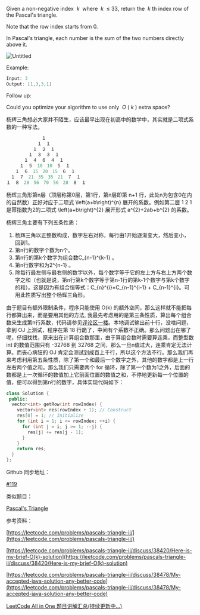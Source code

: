 Given a non-negative index  _k_  where  _k_  ≤ 33, return the  _k_ th index row of the Pascal's triangle.

Note that the row index starts from 0.

In Pascal's triangle, each number is the sum of the two numbers directly above it.

![Untitled](https://prod-files-secure.s3.us-west-2.amazonaws.com/bfd53194-dc1b-48fe-b468-4b8f0627c3d5/56afc1e3-3d38-4000-a995-cbdd483661bb/Untitled.png)

Example:

```cpp
Input: 3
Output: [1,3,3,1]
```

Follow up:

Could you optimize your algorithm to use only  _O_ ( _k_ ) extra space?

杨辉三角想必大家并不陌生，应该最早出现在初高中的数学中，其实就是二项式系数的一种写法。

```cpp
　　　　　　　　１
　　　　　　　１　１
　　　　　　１　２　１
　　　　　１　３　３　１
　　　　１　４　６　４　１
　　　１　５　10　10　５　１
　　１　６　15　20　15　６　１
　１　７　21　35　35　21　７　１
１　８　28　56　70　56　28　８　１
```

杨辉三角形第n层（顶层称第0层，第1行，第n层即第 n+1 行，此处n为包含0在内的自然数）正好对应于二项式 \\left\(a+b\\right\)^{n} 展开的系数。例如第二层 1 2 1 是幂指数为2的二项式 \\left\(a+b\\right\)^{2} 展开形式 a^{2}+2ab+b^{2} 的系数。

杨辉三角主要有下列五条性质：

1. 杨辉三角以正整数构成，数字左右对称，每行由1开始逐渐变大，然后变小，回到1。
2. 第n行的数字个数为n个。
3. 第n行的第k个数字为组合数C_{n-1}^{k-1} 。
4. 第n行数字和为2^{n-1} 。
5. 除每行最左侧与最右侧的数字以外，每个数字等于它的左上方与右上方两个数字之和（也就是说，第n行第k个数字等于第n-1行的第k-1个数字与第k个数字的和）。这是因为有组合恒等式：C_{n}^{i}=C_{n-1}^{i-1} + C_{n-1}^{i}。可用此性质写出整个杨辉三角形。

由于题目有额外限制条件，程序只能使用 O(k) 的额外空间，那么这样就不能把每行都算出来，而是要用其他的方法, 我最先考虑用的是第三条性质，算出每个组合数来生成第n行系数，代码请参见[评论区一楼](https://www.cnblogs.com/grandyang/p/4031536.html#4120072)。本地调试输出前十行，没啥问题，拿到 OJ 上测试，程序在第 18 行跪了，中间有个系数不正确。那么问题出在哪了呢，仔细找找，原来出在计算组合数那里，由于算组合数时需要算连乘，而整型数 int 的数值范围只有 -32768 到 32768 之间，那么一旦n值过大，连乘肯定无法计算。而丧心病狂的 OJ 肯定会测试到成百上千行，所以这个方法不行。那么我们再来考虑利用第五条性质，除了第一个和最后一个数字之外，其他的数字都是上一行左右两个值之和。那么我们只需要两个 for 循环，除了第一个数为1之外，后面的数都是上一次循环的数值加上它前面位置的数值之和，不停地更新每一个位置的值，便可以得到第n行的数字，具体实现代码如下：

```cpp
class Solution {
 public:
  vector<int> getRow(int rowIndex) {
    vector<int> res(rowIndex + 1); // Construct
    res[0] = 1; // Initialize
    for (int i = 1; i <= rowIndex; ++i) {
      for (int j = i; j >= 1; --j) {
        res[j] += res[j - 1];
      }
    }
    return res;
  }
};
```

Github 同步地址：

[#119](https://github.com/grandyang/leetcode/issues/119)

类似题目：

[Pascal's Triangle](http://www.cnblogs.com/grandyang/p/4032449.html)

参考资料：

[https://leetcode.com/problems/pascals-triangle-ii/](https://leetcode.com/problems/pascals-triangle-ii/)

[](https://leetcode.com/problems/pascals-triangle-ii/discuss/38420/Here-is-my-brief-O(k)-solution)[https://leetcode.com/problems/pascals-triangle-ii/discuss/38420/Here-is-my-brief-O(k)-solution](https://leetcode.com/problems/pascals-triangle-ii/discuss/38420/Here-is-my-brief-O(k)-solution)

[https://leetcode.com/problems/pascals-triangle-ii/discuss/38478/My-accepted-java-solution-any-better-code](https://leetcode.com/problems/pascals-triangle-ii/discuss/38478/My-accepted-java-solution-any-better-code)

[LeetCode All in One 题目讲解汇总(持续更新中...)](http://www.cnblogs.com/grandyang/p/4606334.html)